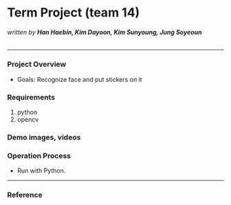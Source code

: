# Term Project (team 14)
###### _written by ***Han Haebin, Kim Dayoon, Kim Sunyoung, Jung Soyeoun***_

---

### **Project Overview**
- Goals: Recognize face and put stickers on it


### **Requirements**
1. python
2. opencv


### **Demo images, videos**


### **Operation Process**
- Run with Python.

---
### **Reference**
